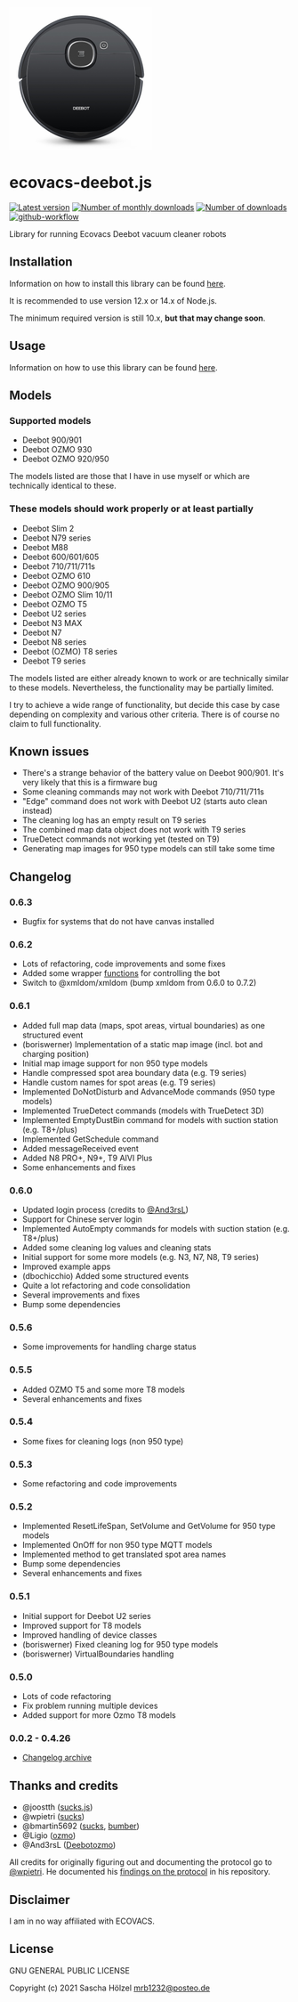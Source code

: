 ![Logo](ecovacs-deebot.png)

# ecovacs-deebot.js

[![Latest version](http://img.shields.io/npm/v/ecovacs-deebot.svg)](https://www.npmjs.com/package/ecovacs-deebot)
[![Number of monthly downloads](https://img.shields.io/npm/dm/ecovacs-deebot.svg)](https://www.npmjs.com/package/ecovacs-deebot)
[![Number of downloads](https://img.shields.io/npm/dt/ecovacs-deebot.svg)](https://www.npmjs.com/package/ecovacs-deebot)
[![github-workflow](https://github.com/mrbungle64/ecovacs-deebot.js/actions/workflows/node.js.yml/badge.svg)](https://github.com/mrbungle64/ecovacs-deebot.js)

Library for running Ecovacs Deebot vacuum cleaner robots

## Installation

Information on how to install this library can be found [here](https://github.com/mrbungle64/ecovacs-deebot.js/wiki/Installation).

It is recommended to use version 12.x or 14.x of Node.js.

The minimum required version is still 10.x, **but that may change soon**.

## Usage

Information on how to use this library can be found [here](https://github.com/mrbungle64/ecovacs-deebot.js/wiki/Usage).

## Models

### Supported models

* Deebot 900/901
* Deebot OZMO 930
* Deebot OZMO 920/950

The models listed are those that I have in use myself or which are technically identical to these.

### These models should work properly or at least partially

* Deebot Slim 2
* Deebot N79 series
* Deebot M88
* Deebot 600/601/605
* Deebot 710/711/711s
* Deebot OZMO 610
* Deebot OZMO 900/905
* Deebot OZMO Slim 10/11
* Deebot OZMO T5
* Deebot U2 series
* Deebot N3 MAX
* Deebot N7
* Deebot N8 series
* Deebot (OZMO) T8 series
* Deebot T9 series

The models listed are either already known to work or are technically similar to these models.
Nevertheless, the functionality may be partially limited.

I try to achieve a wide range of functionality, but decide this case by case depending on complexity and various other criteria.
There is of course no claim to full functionality.

## Known issues

* There's a strange behavior of the battery value on Deebot 900/901. It's very likely that this is a firmware bug
* Some cleaning commands may not work with Deebot 710/711/711s
* "Edge" command does not work with Deebot U2 (starts auto clean instead)
* The cleaning log has an empty result on T9 series
* The combined map data object does not work with T9 series
* TrueDetect commands not working yet (tested on T9)
* Generating map images for 950 type models can still take some time

## Changelog

### 0.6.3
* Bugfix for systems that do not have canvas installed

### 0.6.2
* Lots of refactoring, code improvements and some fixes
* Added some wrapper [functions](https://github.com/mrbungle64/ecovacs-deebot.js/wiki/Shortcut-functions) for controlling the bot
* Switch to @xmldom/xmldom (bump xmldom from 0.6.0 to 0.7.2)

### 0.6.1
* Added full map data (maps, spot areas, virtual boundaries) as one structured event
* (boriswerner) Implementation of a static map image (incl. bot and charging position)
* Initial map image support for non 950 type models
* Handle compressed spot area boundary data (e.g. T9 series)
* Handle custom names for spot areas (e.g. T9 series)
* Implemented DoNotDisturb and AdvanceMode commands (950 type models)
* Implemented TrueDetect commands (models with TrueDetect 3D)
* Implemented EmptyDustBin command for models with suction station (e.g. T8+/plus)
* Implemented GetSchedule command
* Added messageReceived event
* Added N8 PRO+, N9+, T9 AIVI Plus
* Some enhancements and fixes

### 0.6.0
* Updated login process (credits to [@And3rsL](https://github.com/And3rsL))
* Support for Chinese server login
* Implemented AutoEmpty commands for models with suction station (e.g. T8+/plus)
* Added some cleaning log values and cleaning stats
* Initial support for some more models (e.g. N3, N7, N8, T9 series)
* Improved example apps
* (dbochicchio) Added some structured events
* Quite a lot refactoring and code consolidation
* Several improvements and fixes
* Bump some dependencies

### 0.5.6
* Some improvements for handling charge status

### 0.5.5
* Added OZMO T5 and some more T8 models
* Several enhancements and fixes

### 0.5.4
* Some fixes for cleaning logs (non 950 type)

### 0.5.3
* Some refactoring and code improvements

### 0.5.2
* Implemented ResetLifeSpan, SetVolume and GetVolume for 950 type models
* Implemented OnOff for non 950 type MQTT models
* Implemented method to get translated spot area names
* Bump some dependencies
* Several enhancements and fixes

### 0.5.1
* Initial support for Deebot U2 series
* Improved support for T8 models
* Improved handling of device classes
* (boriswerner) Fixed cleaning log for 950 type models
* (boriswerner) VirtualBoundaries handling

### 0.5.0
* Lots of code refactoring
* Fix problem running multiple devices
* Added support for more Ozmo T8 models

### 0.0.2 - 0.4.26
* [Changelog archive](https://github.com/mrbungle64/ecovacs-deebot.js/wiki/Changelog-(archive))

## Thanks and credits

* @joostth ([sucks.js](https://github.com/joostth/sucks.js))
* @wpietri ([sucks](https://github.com/wpietri/sucks))
* @bmartin5692 ([sucks](https://github.com/bmartin5692/sucks), [bumber](https://github.com/bmartin5692/bumper))
* @Ligio ([ozmo](https://github.com/Ligio/ozmo))
* @And3rsL ([Deebotozmo](https://github.com/And3rsL/Deebotozmo))

All credits for originally figuring out and documenting the protocol go to [@wpietri](https://github.com/wpietri).
He documented his [findings on the protocol](http://github.com/wpietri/sucks/blob/master/protocol.md) in his repository.

## Disclaimer

I am in no way affiliated with ECOVACS.

## License

GNU GENERAL PUBLIC LICENSE

Copyright (c) 2021 Sascha Hölzel <mrb1232@posteo.de>
